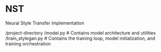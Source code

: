 # NST
Neural Style Transfer implementation



/project-directory
    /model.py            # Contains model architecture and utilities
    /train_stylegan.py   # Contains the training loop, model initialization, and training orchestration
